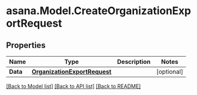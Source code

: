 
# asana.Model.CreateOrganizationExportRequest

## Properties

Name | Type | Description | Notes
------------ | ------------- | ------------- | -------------
**Data** | [**OrganizationExportRequest**](OrganizationExportRequest.md) |  | [optional] 

[[Back to Model list]](../README.md#documentation-for-models)
[[Back to API list]](../README.md#documentation-for-api-endpoints)
[[Back to README]](../README.md)

